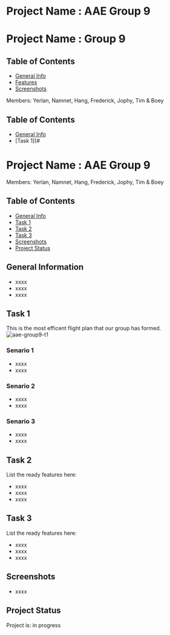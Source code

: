 
# Project Name : AAE Group 9


# Project Name : Group 9

## Table of Contents
* [General Info](#general-information)
* [Features](#features)
* [Screenshots](#screenshots)

>
Members: Yerlan, Namnet, Hang, Frederick, Jophy, Tim & Boey

## Table of Contents
* [General Info](#general-information)
* [Task 1](#
# Project Name : AAE Group 9
>
Members: Yerlan, Namnet, Hang, Frederick, Jophy, Tim & Boey

## Table of Contents
* [General Info](#general-information)
* [Task 1](#task-1)
* [Task 2](#task-2)
* [Task 3](#task-3)
* [Screenshots](#screenshots)
* [Project Status](#project-status)


## General Information
- xxxx
- xxxx
- xxxx


## Task 1
This is the most efficent flight plan that our group has formed.
![aae-group9-t1](https://user-images.githubusercontent.com/116061877/199170954-d8a1ef5b-f931-48d7-8652-bfb87ee3e0df.jpg)
### Senario 1
- xxxx
- xxxx

### Senario 2
- xxxx
- xxxx

### Senario 3
- xxxx
- xxxx


## Task 2
List the ready features here:
- xxxx
- xxxx
- xxxx


## Task 3
List the ready features here:
- xxxx
- xxxx
- xxxx


## Screenshots
- xxxx

## Project Status
Project is: in progress


